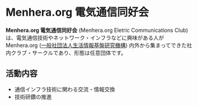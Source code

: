 # Menhera.org 電気通信同好会

__Menhera.org 電気通信同好会__ (Menhera.org Eletric Communications Club) は、電気通信技術やネットワーク・インフラなどに興味がある人が Menhera.org ([一般社団法人生活情報基盤研究機構](https://www.menhera.or.jp/)) 内外から集まってできた社内クラブ・サークルであり、形態は任意団体です。

## 活動内容
- 通信インフラ技術に関わる交流・情報交換
- 技術研鑽の推進
